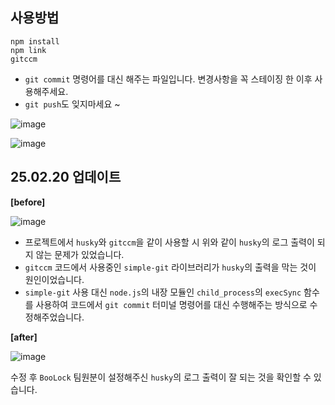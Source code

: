 ## 사용방법

```
npm install
npm link
gitccm
```

- `git commit` 명령어를 대신 해주는 파일입니다. 변경사항을 꼭 스테이징 한 이후 사용해주세요.
- `git push`도 잊지마세요 ~

![image](https://github.com/user-attachments/assets/d723a4e1-d419-4ff2-b965-360165104da9)

![image](https://github.com/user-attachments/assets/b063f7cc-3640-435f-9188-14c80777cdd7)


## 25.02.20 업데이트
**[before]**

![image](https://github.com/user-attachments/assets/644c1775-80b6-447a-a604-57123e0f5b9b)

- 프로젝트에서 `husky`와 `gitccm`을 같이 사용할 시 위와 같이 `husky`의 로그 출력이 되지 않는 문제가 있었습니다.
- `gitccm` 코드에서 사용중인 `simple-git` 라이브러리가 `husky`의 출력을 막는 것이 원인이었습니다.
- `simple-git` 사용 대신 `node.js`의 내장 모듈인 `child_process`의 `execSync` 함수를 사용하여 코드에서 `git commit` 터미널 명령어를 대신 수행해주는 방식으로 수정해주었습니다.

**[after]**

![image](https://github.com/user-attachments/assets/32beab5a-c3a1-4334-abeb-1d57ecf12cd5)

수정 후 `BooLock` 팀원분이 설정해주신 `husky`의 로그 출력이 잘 되는 것을 확인할 수 있습니다.

